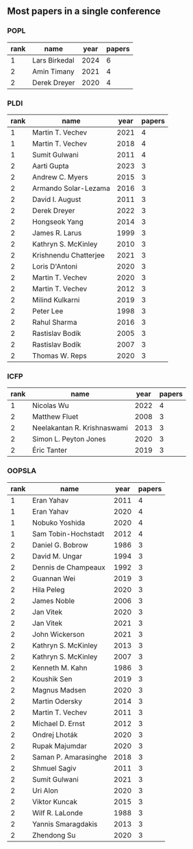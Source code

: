 ## Most papers in a single conference

### POPL

 rank | name| year | papers 
------|-----------------------|------|--------
1 | Lars Birkedal | 2024 |      6
2 | Amin Timany   | 2021 |      4
2 | Derek Dreyer  | 2020 |      4

### PLDI

 rank | name| year | papers 
------|-----------------------|------|--------
1 | Martin T. Vechev      | 2021 |      4
1 | Martin T. Vechev      | 2018 |      4
1 | Sumit Gulwani         | 2011 |      4
2 | Aarti Gupta           | 2023 |      3
2 | Andrew C. Myers       | 2015 |      3
2 | Armando Solar-Lezama  | 2016 |      3
2 | David I. August       | 2011 |      3
2 | Derek Dreyer          | 2022 |      3
2 | Hongseok Yang         | 2014 |      3
2 | James R. Larus        | 1999 |      3
2 | Kathryn S. McKinley   | 2010 |      3
2 | Krishnendu Chatterjee | 2021 |      3
2 | Loris D'Antoni        | 2020 |      3
2 | Martin T. Vechev      | 2020 |      3
2 | Martin T. Vechev      | 2012 |      3
2 | Milind Kulkarni       | 2019 |      3
2 | Peter Lee             | 1998 |      3
2 | Rahul Sharma          | 2016 |      3
2 | Rastislav Bodík       | 2005 |      3
2 | Rastislav Bodík       | 2007 |      3
2 | Thomas W. Reps        | 2020 |      3

### ICFP

 rank |name| year | papers 
------|--------------------------------|------|--------
1 | Nicolas Wu                  | 2022 |      4
2 | Matthew Fluet               | 2008 |      3
2 | Neelakantan R. Krishnaswami | 2013 |      3
2 | Simon L. Peyton Jones       | 2020 |      3
2 | Éric Tanter                 | 2019 |      3

### OOPSLA

 rank | name | year | papers 
------|----------------------|------|--------
1 | Eran Yahav           | 2011 |      4
1 | Eran Yahav           | 2020 |      4
1 | Nobuko Yoshida       | 2020 |      4
1 | Sam Tobin-Hochstadt  | 2012 |      4
2 | Daniel G. Bobrow     | 1986 |      3
2 | David M. Ungar       | 1994 |      3
2 | Dennis de Champeaux  | 1992 |      3
2 | Guannan Wei          | 2019 |      3
2 | Hila Peleg           | 2020 |      3
2 | James Noble          | 2006 |      3
2 | Jan Vitek            | 2020 |      3
2 | Jan Vitek            | 2021 |      3
2 | John Wickerson       | 2021 |      3
2 | Kathryn S. McKinley  | 2013 |      3
2 | Kathryn S. McKinley  | 2007 |      3
2 | Kenneth M. Kahn      | 1986 |      3
2 | Koushik Sen          | 2019 |      3
2 | Magnus Madsen        | 2020 |      3
2 | Martin Odersky       | 2014 |      3
2 | Martin T. Vechev     | 2011 |      3
2 | Michael D. Ernst     | 2012 |      3
2 | Ondrej Lhoták        | 2020 |      3
2 | Rupak Majumdar       | 2020 |      3
2 | Saman P. Amarasinghe | 2018 |      3
2 | Shmuel Sagiv         | 2011 |      3
2 | Sumit Gulwani        | 2021 |      3
2 | Uri Alon             | 2020 |      3
2 | Viktor Kuncak        | 2015 |      3
2 | Wilf R. LaLonde      | 1988 |      3
2 | Yannis Smaragdakis   | 2013 |      3
2 | Zhendong Su          | 2020 |      3
